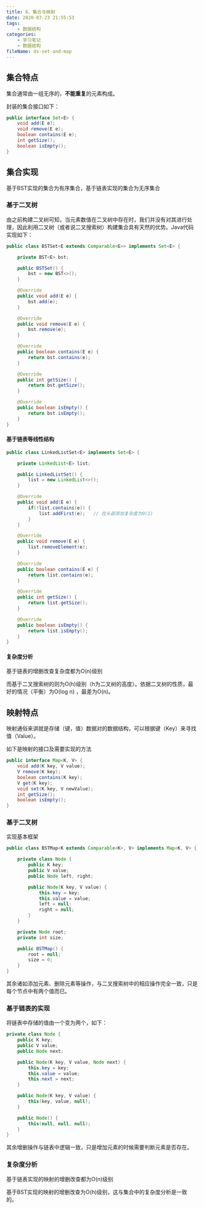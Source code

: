 ```yaml
---
title: 6、集合与映射
date: 2020-07-23 21:55:53
tags:
	- 数据结构
categories:
	- 学习笔记
	- 数据结构
fileName: ds-set-and-map
---
```


## 集合特点

集合通常由一组无序的，**不能重复**的元素构成。

封装的集合接口如下：

```java
public interface Set<E> {
    void add(E e);
    void remove(E e);
    boolean contains(E e);
    int getSize();
    boolean isEmpty();
}
```



## 集合实现

基于BST实现的集合为有序集合，基于链表实现的集合为无序集合

### 基于二叉树

由之前构建二叉树可知，当元素数值在二叉树中存在时，我们并没有对其进行处理，因此利用二叉树（或者说二叉搜索树）构建集合具有天然的优势。Java代码实现如下：

```java
public class BSTSet<E extends Comparable<E>> implements Set<E> {

    private BST<E> bst;

    public BSTSet() {
        bst = new BST<>();
    }

    @Override
    public void add(E e) {
        bst.add(e);
    }

    @Override
    public void remove(E e) {
        bst.remove(e);
    }

    @Override
    public boolean contains(E e) {
        return bst.contains(e);
    }

    @Override
    public int getSize() {
        return bst.getSize();
    }

    @Override
    public boolean isEmpty() {
        return bst.isEmpty();
    }
}
```

#### 基于链表等线性结构

```java
public class LinkedListSet<E> implements Set<E> {

    private LinkedList<E> list;

    public LinkedListSet() {
        list = new LinkedList<>();
    }

    @Override
    public void add(E e) {
        if(!list.contains(e)) {
            list.addFirst(e);   // 在头部添加复杂度为O(1)
        }
    }

    @Override
    public void remove(E e) {
        list.removeElement(e);
    }

    @Override
    public boolean contains(E e) {
        return list.contains(e);
    }

    @Override
    public int getSize() {
        return list.getSize();
    }

    @Override
    public boolean isEmpty() {
        return list.isEmpty();
    }
}
```

#### 复杂度分析

基于链表的增删改查复杂度都为O(n)级别

而基于二叉搜索树的则为O(h)级别（h为二叉树的高度）。依据二叉树的性质，最好的情况（平衡）为O(log n) ，最差为O(n)。



## 映射特点

映射通俗来讲就是存储（键，值）数据对的数据结构，可以根据键（Key）来寻找值（Value）。

如下是映射的接口及需要实现的方法

```java
public interface Map<K, V> {
    void add(K key, V value);
    V remove(K key);
    boolean contains(K key);
    V get(K key);
    void set(K key, V newValue);
    int getSize();
    boolean isEmpty();
}
```

### 基于二叉树

实现基本框架

```java
public class BSTMap<K extends Comparable<K>, V> implements Map<K, V> {

    private class Node {
        public K key;
        public V value;
        public Node left, right;

        public Node(K key, V value) {
            this.key = key;
            this.value = value;
            left = null;
            right = null;
        }
    }

    private Node root;
    private int size;

    public BSTMap() {
        root = null;
        size = 0;
    }
}
```

其余诸如添加元素、删除元素等操作，与二叉搜索树中的相应操作完全一致，只是每个节点中有两个值而已。

### 基于链表的实现

将链表中存储的值由一个变为两个，如下：

```java
private class Node {
    public K key;
    public V value;
    public Node next;

    public Node(K key, V value, Node next) {
        this.key = key;
        this.value = value;
        this.next = next;
    }

    public Node(K key, V value) {
        this(key, value, null);
    }

    public Node() {
        this(null, null, null);
    }
}
```

其余增删操作与链表中逻辑一致，只是增加元素的时候需要判断元素是否存在。

### 复杂度分析

基于链表实现的映射的增删改查都为O(n)级别

基于BST实现的映射的增删改查为O(h)级别，这与集合中的复杂度分析是一致的。

